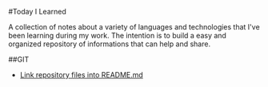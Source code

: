 #Today I Learned

A collection of notes about a variety of languages and technologies that I've been learning during my work.
The intention is to build a easy and organized repository of informations that can help and share.

##GIT
* [Link repository files into README.md](GIT/linksReadme.md)

